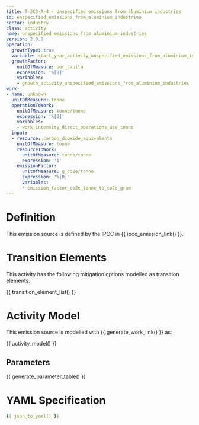 ```yaml
---
title: T-2C3-A-4 - Unspecified emissions from aluminium industries
id: unspecified_emissions_from_aluminium_industries
sector: industry
class: activity
name: unspecified_emissions_from_aluminium_industries
version: 2.0.0
operation:
  growthType: true
  variable: start_year_activity_unspecified_emissions_from_aluminium_industries
  growthFactor:
    unitOfMeasure: per_capita
    expression: '%[0]'
    variables:
    - growth_activity_unspecified_emissions_from_aluminium_industries
work:
- name: unknown
  unitOfMeasure: tonne
  operationToWork:
    unitOfMeasure: tonne/tonne
    expression: '%[0]'
    variables:
    - work_intensity_direct_operations_use_tonne
  input:
  - resource: carbon_dioxide_equivalents
    unitOfMeasure: tonne
    resourceToWork:
      unitOfMeasure: tonne/tonne
      expression: '1'
    emissionFactor:
      unitOfMeasure: g_co2e/tonne
      expression: '%[0]'
      variables:
      - emission_factor_co2e_tonne_to_co2e_gram
---
```



# Definition
This emission source is defined by the IPCC in {{ ipcc_emission_link() }}.

# Transition Elements

This activity has the following mitigation options modelled as transition elements:

{{ transition_element_list() }}

# Activity Model
This emission source is modelled with {{ generate_work_link() }} as:

{{ activity_model() }}

## Parameters

{{ generate_parameter_table() }}

# YAML Specification

```yaml
{{ json_to_yaml() }}
```

